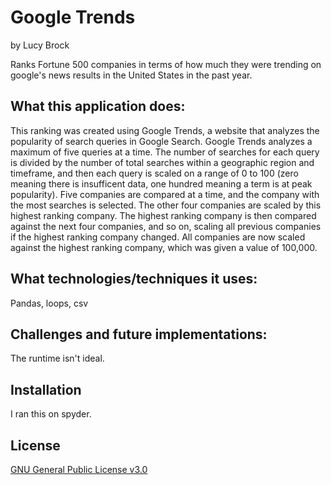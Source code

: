 # Google Trends
by Lucy Brock

Ranks Fortune 500 companies in terms of how much they were trending on google's news results in the United States in the past year. 

## What this application does:
This ranking was created using Google Trends, a website that analyzes the popularity of search queries in Google Search. Google Trends analyzes a maximum of five queries at a time. The number of searches for each query is divided by the number of total searches within a geographic region and timeframe, and then each query is scaled on a range of 0 to 100 (zero meaning there is insufficent data, one hundred meaning a term is at peak popularity). Five companies are compared at a time, and the company with the most searches is selected. The other four companies are scaled by this highest ranking company. The highest ranking company is then compared against the next four companies, and so on, scaling all previous companies if the highest ranking company changed. 
All companies are now scaled against the highest ranking company, which was given a value of 100,000. 

## What technologies/techniques it uses:
Pandas, loops, csv

## Challenges and future implementations:
The runtime isn't ideal. 

## Installation
I ran this on spyder. 

## License
[GNU General Public License v3.0](https://choosealicense.com/licenses/gpl-3.0/#)
